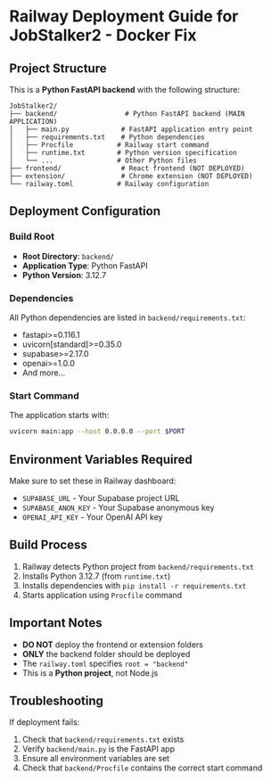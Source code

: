 # Railway Deployment Guide for JobStalker2 - Docker Fix

## Project Structure
This is a **Python FastAPI backend** with the following structure:

```
JobStalker2/
├── backend/                 # Python FastAPI backend (MAIN APPLICATION)
│   ├── main.py             # FastAPI application entry point
│   ├── requirements.txt    # Python dependencies
│   ├── Procfile           # Railway start command
│   ├── runtime.txt        # Python version specification
│   └── ...                # Other Python files
├── frontend/               # React frontend (NOT DEPLOYED)
├── extension/              # Chrome extension (NOT DEPLOYED)
└── railway.toml           # Railway configuration
```

## Deployment Configuration

### Build Root
- **Root Directory**: `backend/`
- **Application Type**: Python FastAPI
- **Python Version**: 3.12.7

### Dependencies
All Python dependencies are listed in `backend/requirements.txt`:
- fastapi>=0.116.1
- uvicorn[standard]>=0.35.0
- supabase>=2.17.0
- openai>=1.0.0
- And more...

### Start Command
The application starts with:
```bash
uvicorn main:app --host 0.0.0.0 --port $PORT
```

## Environment Variables Required
Make sure to set these in Railway dashboard:
- `SUPABASE_URL` - Your Supabase project URL
- `SUPABASE_ANON_KEY` - Your Supabase anonymous key
- `OPENAI_API_KEY` - Your OpenAI API key

## Build Process
1. Railway detects Python project from `backend/requirements.txt`
2. Installs Python 3.12.7 (from `runtime.txt`)
3. Installs dependencies with `pip install -r requirements.txt`
4. Starts application using `Procfile` command

## Important Notes
- **DO NOT** deploy the frontend or extension folders
- **ONLY** the backend folder should be deployed
- The `railway.toml` specifies `root = "backend"`
- This is a **Python project**, not Node.js

## Troubleshooting
If deployment fails:
1. Check that `backend/requirements.txt` exists
2. Verify `backend/main.py` is the FastAPI app
3. Ensure all environment variables are set
4. Check that `backend/Procfile` contains the correct start command
